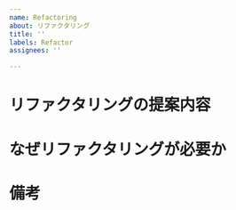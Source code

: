 ```yaml
---
name: Refactoring
about: リファクタリング
title: ''
labels: Refactor
assignees: ''

---
```


# リファクタリングの提案内容

<!-- ファイル名、該当する行、変更内容などを記載してください。 -->

# なぜリファクタリングが必要か

<!-- 指摘の根拠となるコーディングルールや実行目的を記載してください。 -->

# 備考

<!-- その他備考を記載してください。 -->